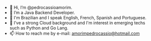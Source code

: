- 👋 Hi, I’m @pedrocassioamorim.
- 👀 I’m a Java Backend Developer.
- 🌱 I'm Brazilian and I speak English, French, Spanish and Portuguese.
- 💞️ I’ve a strong Cloud background and I'm interest in emerging techs such as Python and Go Lang.
- 📫 How to reach me by e-mail: amorimpedrocassio@hotmail.com
